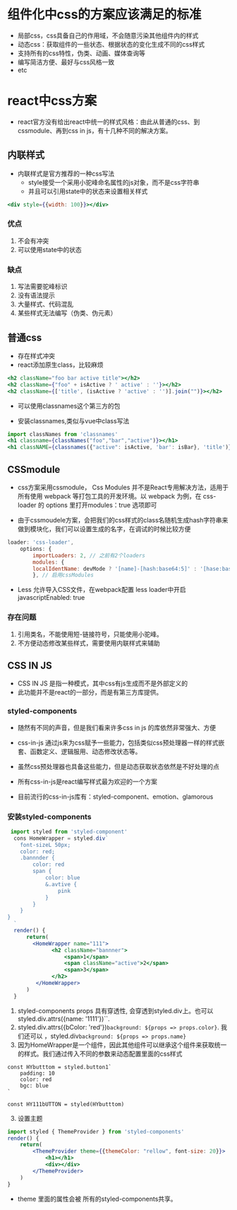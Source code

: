 # 组件化中css的方案应该满足的标准

- 局部css，css具备自己的作用域，不会随意污染其他组件内的样式
- 动态css：获取组件的一些状态、根据状态的变化生成不同的css样式
- 支持所有的css特性，伪类、动画、媒体查询等
- 编写简洁方便、最好与css风格一致
- etc

# react中css方案

- react官方没有给出react中统一的样式风格：由此从普通的css、到cssmodule、再到css in js，有十几种不同的解决方案。

## 内联样式

- 内联样式是官方推荐的一种css写法
  - style接受一个采用小驼峰命名属性的js对象，而不是css字符串
  - 并且可以引用state中的状态来设置相关样式

~~~jsx
<div style={{width: 100}}></div>
~~~

### 优点

1. 不会有冲突
2. 可以使用state中的状态

### 缺点

1. 写法需要驼峰标识
2. 没有语法提示
3. 大量样式、代码混乱
4. 某些样式无法编写（伪类、伪元素）

## 普通css

- 存在样式冲突
- react添加原生class，比较麻烦

~~~jsx
<h2 className="foo bar active title"></h2>
<h2 className={"foo" + isActive ? ' active' : ''}></h2>
<h2 className={['title', (isActive ? 'active' : '')].join("")}></h2>

~~~

- 可以使用classnames这个第三方的包

- 安装classnames,类似与vue中class写法

~~~jsx
import classNames from 'classnames'
<h1 classname={classNames("foo","bar","active")}></h1>
<h1 classNAME={classnames({"active": isActive, 'bar': isBar}, 'title')}></h1>

~~~

## CSSmodule

- css方案采用cssmodule， Css Modules 并不是React专用解决方法，适用于所有使用 webpack 等打包工具的开发环境。以 webpack 为例，在 css-loader 的 options 里打开modules：true 选项即可

- 由于cssmoudele方案，会把我们的css样式的class名随机生成hash字符串来做到模块化，我们可以设置生成的名字，在调试的时候比较方便

~~~js
loader: 'css-loader',
	options: {
		importLoaders: 2, // 之前有2个loaders
		modules: {
		localIdentName: devMode ? '[name]-[hash:base64:5]' : '[hase:base64:8]'
		}, // 启用cssModules

~~~

- Less 允许导入CSS文件，在webpack配置 less loader中开启 javascriptEnabled: true

### 存在问题

1. 引用类名，不能使用短-链接符号，只能使用小驼峰。
2. 不方便动态修改某些样式，需要使用内联样式来辅助

## CSS IN JS

- CSS IN JS 是指一种模式，其中css有js生成而不是外部定义的
- 此功能并不是react的一部分，而是有第三方库提供。 

### styled-components

- 随然有不同的声音，但是我们看来许多css in js 的库依然非常强大、方便
- css-in-js 通过js来为css赋予一些能力，包括类似css预处理器一样的样式嵌套、函数定义、逻辑服用、动态修改状态等。
- 虽然css预处理器也具备这些能力，但是动态获取状态依然是不好处理的点
- 所有css-in-js是react编写样式最为欢迎的一个方案

- 目前流行的css-in-js库有：styled-component、emotion、glamorous

### 安装styled-components

~~~jsx
 import styled from 'styled-component'
  cons HomeWrapper = styled.div`
	font-sizeL 50px;
	color: red;
	.bannnder {
		color: red 
		span {
			color: blue
			&.avtive {
				pink
			}
		}
	}
}
  `
  render() {
      return(
      	<HomeWrapper name="111">
              <h2 className="bannner">
                  <span>1</span>
                  <span className="active">2</span>
                  <span>3</span>
              </h2> 
         </HomeWrapper>
      )
  }
~~~

1. styled-components props 具有穿透性, <HomeWrapper name="111"> 会穿透到styled.div上。也可以styled.div.attrs({name: '1111'})``.
2. styled.div.attrs({bColor: 'red'})`background: ${props => props.color}`. 我们还可以 <HomeWrapper name="111">，styled.div`background: ${props => props.name}`
3. 因为HomeWrapper是一个组件，因此其他组件可以继承这个组件来获取统一的样式。我们通过传入不同的参数来动态配置里面的css样式

~~~
const HYbutttom = styled.button1`
	padding: 10
	color: red
	bgc: blue
`

const HY111bUTTON = styled(HYbutttom)
~~~

3. 设置主题

~~~jsx
import styled { ThemeProvider } from 'styled-components'
render() {
    return(
        <ThemeProvider theme={{themeColor: "rellow", font-size: 20}}>
            <h1></h1>
            <div></div>
        </ThemeProvider>
    )
}
~~~

- theme 里面的属性会被 所有的styled-components共享。